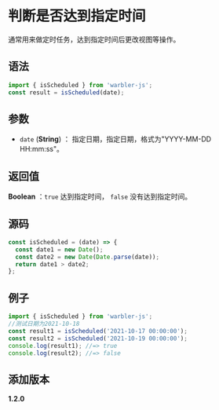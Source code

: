 # 判断是否达到指定时间

通常用来做定时任务，达到指定时间后更改视图等操作。

## 语法

```js
import { isScheduled } from 'warbler-js';
const result = isScheduled(date);
```

## 参数

- `date` (**String**) ： 指定日期，指定日期，格式为"YYYY-MM-DD HH:mm:ss"。

## 返回值

**Boolean** ：`true` 达到指定时间， `false` 没有达到指定时间。

## 源码

```js
const isScheduled = (date) => {
  const date1 = new Date();
  const date2 = new Date(Date.parse(date));
  return date1 > date2;
};
```

## 例子

```js
import { isScheduled } from 'warbler-js';
//测试日期为2021-10-18
const result1 = isScheduled('2021-10-17 00:00:00');
const result2 = isScheduled('2021-10-19 00:00:00');
console.log(result1); //=> true
console.log(result2); //=> false
```

## 添加版本

**1.2.0**
